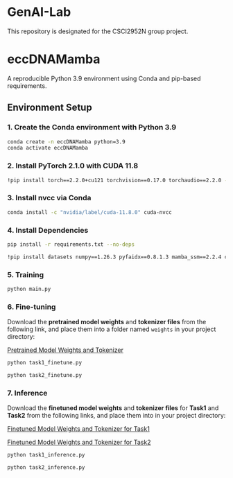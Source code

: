 # GenAI-Lab

This repository is designated for the CSCI2952N group project.

# eccDNAMamba

A reproducible Python 3.9 environment using Conda and pip-based requirements.

## Environment Setup

### 1. Create the Conda environment with Python 3.9

```bash
conda create -n eccDNAMamba python=3.9
conda activate eccDNAMamba
```

### 2. Install PyTorch 2.1.0 with CUDA 11.8

```bash
!pip install torch==2.2.0+cu121 torchvision==0.17.0 torchaudio==2.2.0 --index-url https://download.pytorch.org/whl/cu121
```

### 3. Install nvcc via Conda

```bash
conda install -c "nvidia/label/cuda-11.8.0" cuda-nvcc
```

### 4. Install Dependencies

```bash
pip install -r requirements.txt --no-deps
```
```bash
!pip install datasets numpy==1.26.3 pyfaidx==0.8.1.3 mamba_ssm==2.2.4 causal_conv1d==1.5.0.post8 --no-cache-dir --no-build-isolation
```

### 5. Training
```bash
python main.py
```

### 6. Fine-tuning
Download the **pretrained model weights** and **tokenizer files** from the following link, and place them into a folder named `weights` in your project directory:

[Pretrained Model Weights and Tokenizer](https://drive.google.com/drive/folders/1m1iUJX1v1go77Ztzre7isOh8U12sYVoP?usp=sharing)

```bash
python task1_finetune.py
```
```bash
python task2_finetune.py
```

### 7. Inference
Download the **finetuned model weights** and **tokenizer files** for **Task1** and **Task2** from the following links, and place them into in your project directory:

[Finetuned Model Weights and Tokenizer for Task1](https://drive.google.com/drive/folders/10ELKlSUJVmR30HYCi-ICjY4ncEgDTARB?usp=sharing)

[Finetuned Model Weights and Tokenizer for Task2](https://drive.google.com/drive/folders/15-KxmmNHmCqoyTdxhBFoB8pg5rAQe4Xs?usp=sharing)

```bash
python task1_inference.py
```
```bash
python task2_inference.py
```
